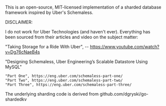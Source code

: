 
This is an open-source, MIT-licensed implementation of a sharded database
framework inspired by Uber's Schemaless.

DISCLAIMER:

I do not work for Uber Technologies (and haven't ever). Everything has been
sourced from their articles and video on the subject matter: 

"Taking Storage for a Ride With Uber", -- https://www.youtube.com/watch?v=Dg76cNaeB4s

"Designing Schemaless, Uber Engineering’s Scalable Datastore Using MySQL"

	"Part One", https://eng.uber.com/schemaless-part-one/ 
	"Part Two", https://eng.uber.com/schemaless-part-two/ 
	"Part Three", https://eng.uber.com/schemaless-part-three/ 

The underlying sharding code is derived from github.com/dgryski/go-shardedkv

